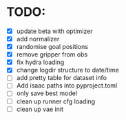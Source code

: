 # TODO:

- [x] update beta with optimizer
- [x] add normalizer
- [x] randomise goal positions
- [x] remove gripper from obs
- [x] fix hydra loading
- [x] change logdir structure to date/time
- [ ] add pretty table for dataset info
- [ ] Add isaac paths into pyproject.toml
- [ ] only save best model
- [ ] clean up runner cfg loading
- [ ] clean up vae init
